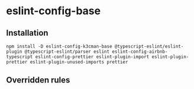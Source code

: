 # eslint-config-base

## Installation

`npm install -D eslint-config-k3cman-base @typescript-eslint/eslint-plugin @typescript-eslint/parser eslint eslint-config-airbnb-typescript eslint-config-prettier eslint-plugin-import eslint-plugin-prettier eslint-plugin-unused-imports prettier `

## Overridden rules